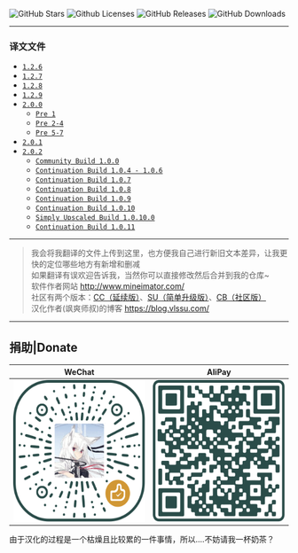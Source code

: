 ![GitHub Stars](https://img.shields.io/github/stars/vlssu/Mine-imator-Chinese?style=for-the-badge)
![Github Licenses](https://img.shields.io/github/license/vlssu/Mine-imator-Chinese?style=for-the-badge&logo=appveyor)
![GitHub Releases](https://img.shields.io/github/v/release/vlssu/Mine-imator-Chinese?style=for-the-badge&logo=appveyor)
![GitHub Downloads](https://img.shields.io/github/downloads/vlssu/Mine-imator-Chinese/total?style=for-the-badge)

---
### 译文文件

* [`1.2.6`](./translations/1.2.6/chinese.milanguage)
* [`1.2.7`](./translations/1.2.7/chinese.milanguage)
* [`1.2.8`](./translations/1.2.8/chinese.milanguage)
* [`1.2.9`](./translations/1.2.9/chinese.milanguage)
* [`2.0.0`](./translations/2.0.0/chinese.milanguage)
  * [`Pre 1`](./translations/2.0.0/Pre1/chinese.milanguage)
  * [`Pre 2-4`](./translations/2.0.0/Pre2-4/chinese.milanguage)
  * [`Pre 5-7`](./translations/2.0.0/Pre5-7/chinese.milanguage)
* [`2.0.1`](./translations/2.0.1/chinese.milanguage)
* [`2.0.2`](./translations/2.0.2/chinese.milanguage)
  * [`Community Build 1.0.0`](./translations/2.0.2/CB1.0.0/chinese.milanguage)
  * [`Continuation Build 1.0.4 - 1.0.6`](./translations/2.0.2/CC1.0.6/chinese.milanguage)
  * [`Continuation Build 1.0.7`](./translations/2.0.2/CC1.0.7/chinese.milanguage)
  * [`Continuation Build 1.0.8`](./translations/2.0.2/CC1.0.8/chinese.milanguage)
  * [`Continuation Build 1.0.9`](./translations/2.0.2/CC1.0.9/chinese.milanguage)
  * [`Continuation Build 1.0.10`](./translations/2.0.2/CC1.0.10/chinese.milanguage)
  * [`Simply Upscaled Build 1.0.10.0`](./translations/2.0.2/SU1.0.10.0/chinese.milanguage)
  * [`Continuation Build 1.0.11`](./translations/2.0.2/CC1.0.11/chinese.milanguage)

---

> 我会将我翻译的文件上传到这里，也方便我自己进行新旧文本差异，让我更快的定位哪些地方有新增和删减  
如果翻译有误欢迎告诉我，当然你可以直接修改然后合并到我的仓库~  
软件作者网站 <http://www.mineimator.com/>  
社区有两个版本：[CC（延续版）](https://github.com/mbandersmc/Mine-imator-2.0.2-Continuation-Build)、[SU（简单升级版）](https://github.com/YogaindoCR/Mine-imator-2.0.2-Simply-Upscaled-Build)、[CB（社区版）](https://communitybuild.netlify.app/mineimator)  
汉化作者(飒爽师叔)的博客 <https://blog.vlssu.com/>

---
## 捐助|Donate

|WeChat|AliPay|
|:----:|:----:|
|<img src="./Donate/wechat.svg" width="256" height="256">|<img src="./Donate/alipay.svg" width="256" height="256">|

由于汉化的过程是一个枯燥且比较累的一件事情，所以....不妨请我一杯奶茶？
